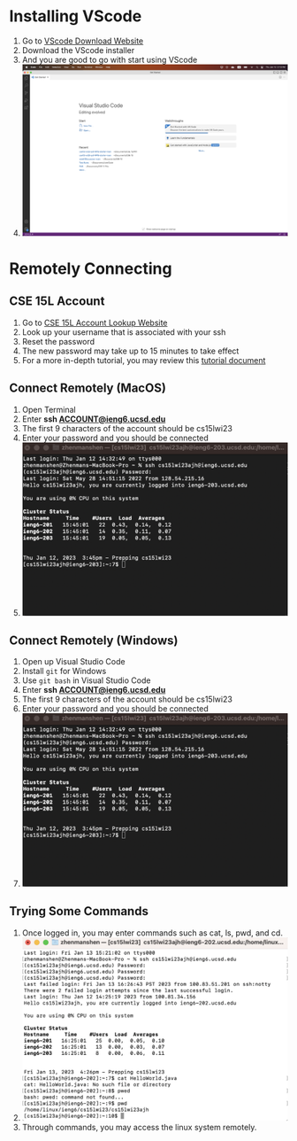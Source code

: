 # Installing VScode
1. Go to [VScode Download Website](https://code.visualstudio.com/)
2. Download the VScode installer 
3. And you are good to go with start using VScode
4. ![Image](https://github.com/ZhenmanShen/cse15l-lab-reports/blob/bcaba65b62e189e8c2e58df7a865c935e8c485ca/Week1LabReportImage3.png)
# Remotely Connecting
## CSE 15L Account
1. Go to [CSE 15L Account Lookup Website](https://sdacs.ucsd.edu/~icc/index.php)
2. Look up your username that is associated with your ssh
3. Reset the password 
4. The new password may take up to 15 minutes to take effect
5. For a more in-depth tutorial, you may review this [tutorial document](https://docs.google.com/document/d/1hs7CyQeh-MdUfM9uv99i8tqfneos6Y8bDU0uhn1wqho/edit)
## Connect Remotely (MacOS) 
1. Open Terminal 
2. Enter **ssh ACCOUNT@ieng6.ucsd.edu**
3. The first 9 characters of the account should be cs15lwi23
4. Enter your password and you should be connected
5. ![Image](https://github.com/ZhenmanShen/cse15l-lab-reports/blob/7945afb0c54661e42a843d2b26faa844826ab08d/Week1LabReportImage1.png)
## Connect Remotely (Windows)
1. Open up Visual Studio Code
2. Install `git` for Windows 
3. Use `git bash` in Visual Studio Code
4. Enter **ssh ACCOUNT@ieng6.ucsd.edu**
5. The first 9 characters of the account should be cs15lwi23
6. Enter your password and you should be connected
7. ![Image](https://github.com/ZhenmanShen/cse15l-lab-reports/blob/7945afb0c54661e42a843d2b26faa844826ab08d/Week1LabReportImage1.png)
## Trying Some Commands
1. Once logged in, you may enter commands such as cat, ls, pwd, and cd.
2. ![Image](https://github.com/ZhenmanShen/cse15l-lab-reports/blob/3779a0f4a9118af87419f2f682f14496eb87138b/Week1LabReportImage2.png)
3. Through commands, you may access the linux system remotely. 
